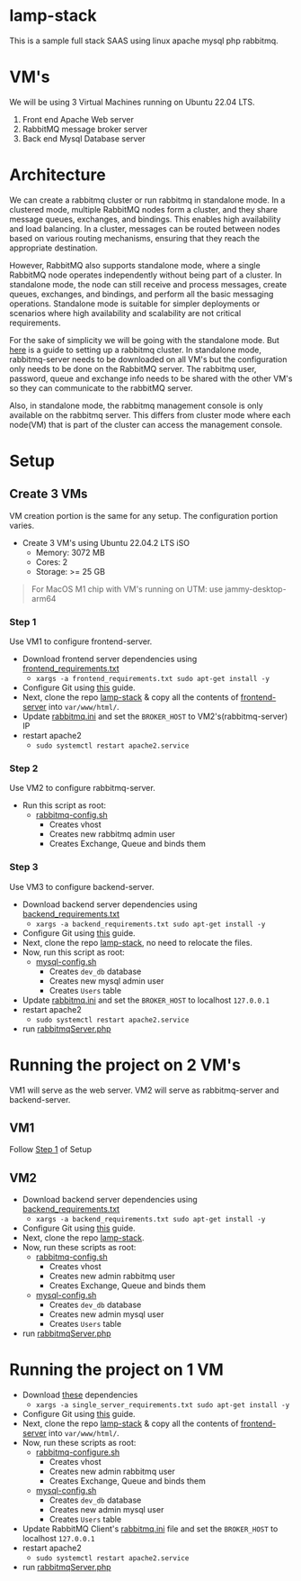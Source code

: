 # lamp-stack
This is a sample full stack SAAS using linux apache mysql php rabbitmq.

# VM's
We will be using 3 Virtual Machines running on Ubuntu 22.04 LTS.

1. Front end Apache Web server
2. RabbitMQ message broker server
3. Back end Mysql Database server

# Architecture 
We can create a rabbitmq cluster or run rabbitmq in standalone mode. In a clustered mode, multiple RabbitMQ nodes form a cluster, and they share message queues, exchanges, and bindings. This enables high availability and load balancing. In a cluster, messages can be routed between nodes based on various routing mechanisms, ensuring that they reach the appropriate destination.

However, RabbitMQ also supports standalone mode, where a single RabbitMQ node operates independently without being part of a cluster. In standalone mode, the node can still receive and process messages, create queues, exchanges, and bindings, and perform all the basic messaging operations. Standalone mode is suitable for simpler deployments or scenarios where high availability and scalability are not critical requirements.

For the sake of simplicity we will be going with the standalone mode. But [here](./Setup/docs/rabbitmq_cluster.md) is a guide to setting up a rabbitmq cluster. In standalone mode, rabbitmq-server needs to be downloaded on all VM's but the configuration only needs to be done on the RabbitMQ server. The rabbitmq user, password, queue and exchange info needs to be shared with the other VM's so they can communicate to the rabbitMQ server.

Also, in standalone mode, the rabbitmq management console is only available on the rabbitmq server. This differs from cluster mode where each node(VM) that is part of the cluster can access the management console. 

# Setup
## Create 3 VMs
VM creation portion is the same for any setup. The configuration portion varies. 

* Create 3 VM's using Ubuntu 22.04.2 LTS iSO
	- Memory: 3072 MB
	- Cores: 2
	- Storage: >= 25 GB
> For MacOS M1 chip with VM's running on UTM: use jammy-desktop-arm64

### Step 1
Use VM1 to configure frontend-server.
* Download frontend server dependencies using [frontend_requirements.txt](./Setup/frontend_requirements.txt)
	- `xargs -a frontend_requirements.txt sudo apt-get install -y`
* Configure Git using [this](./Setup/docs/github_setup.md) guide.
* Next, clone the repo [lamp-stack](https://github.com/sirharis214/lamp-stack.git) & copy all the contents of [frontend-server](./frontend-server) into `var/www/html/`.
* Update [rabbitmq.ini](./frontend-server/rabbitmq/rabbitmq.ini) and set the `BROKER_HOST` to VM2's(rabbitmq-server) IP
* restart apache2
	- `sudo systemctl restart apache2.service`

### Step 2
Use VM2 to configure rabbitmq-server.
* Run this script as root:
	- [rabbitmq-config.sh](./Setup/rabbitmq-config.sh)
		- Creates vhost
		- Creates new rabbitmq admin user
		- Creates Exchange, Queue and binds them

### Step 3 
Use VM3 to configure backend-server.
* Download backend server dependencies using [backend_requirements.txt](./Setup/backend_requirements.txt)
	- `xargs -a backend_requirements.txt sudo apt-get install -y`
* Configure Git using [this](./Setup/docs/github_setup.md) guide.
* Next, clone the repo [lamp-stack](https://github.com/sirharis214/lamp-stack.git), no need to relocate the files.
* Now, run this script as root:
	- [mysql-config.sh](./Setup/mysql-config.sh)
		- Creates `dev_db` database
		- Creates new mysql admin user
		- Creates `Users` table
* Update [rabbitmq.ini](./frontend-server/rabbitmq/rabbitmq.ini) and set the `BROKER_HOST` to localhost `127.0.0.1`
* restart apache2
	- `sudo systemctl restart apache2.service`
* run [rabbitmqServer.php](./backend-server/rabbitmq/rabbitmqServer.php) 

# Running the project on 2 VM's
VM1 will serve as the web server. VM2 will serve as rabbitmq-server and backend-server.

## VM1
Follow [Step 1](#step-1) of Setup

## VM2 
* Download backend server dependencies using [backend_requirements.txt](./Setup/backend_requirements.txt)
	- `xargs -a backend_requirements.txt sudo apt-get install -y`
* Configure Git using [this](./Setup/docs/github_setup.md) guide.
* Next, clone the repo [lamp-stack](https://github.com/sirharis214/lamp-stack.git).
* Now, run these scripts as root:
	- [rabbitmq-config.sh](./Setup/rabbitmq-config.sh)
		- Creates vhost
		- Creates new admin rabbitmq user
		- Creates Exchange, Queue and binds them
	- [mysql-config.sh](./Setup/mysql-config.sh)
		- Creates `dev_db` database
		- Creates new admin mysql user
		- Creates `Users` table
* run [rabbitmqServer.php](./backend-server/rabbitmqServer.php)

# Running the project on 1 VM
* Download [these](./Setup/single_server_requirements.txt) dependencies
	- `xargs -a single_server_requirements.txt sudo apt-get install -y`
* Configure Git using [this](./Setup/docs/github_setup.md) guide.
* Next, clone the repo [lamp-stack](https://github.com/sirharis214/lamp-stack.git) & copy all the contents of [frontend-server](./frontend-server) into `var/www/html/`.
* Now, run these scripts as root:
	- [rabbitmq-configure.sh](./Setup/rabbitmq-configure.sh)
		- Creates vhost
		- Creates new admin rabbitmq user
		- Creates Exchange, Queue and binds them
	- [mysql-config.sh](./Setup/mysql-config.sh)
		- Creates `dev_db` database
		- Creates new admin mysql user
		- Creates `Users` table
* Update RabbitMQ Client's [rabbitmq.ini](./frontend-server/rabbitmq/rabbitmq.ini) file and set the `BROKER_HOST` to localhost `127.0.0.1`
* restart apache2
	- `sudo systemctl restart apache2.service`
* run [rabbitmqServer.php](./backend-server/rabbitmqServer.php)
